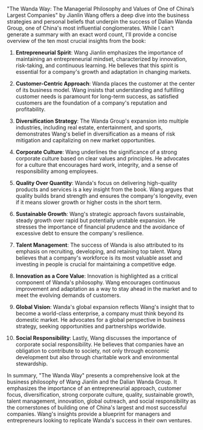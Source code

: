"The Wanda Way: The Managerial Philosophy and Values of One of China’s Largest Companies" by Jianlin Wang offers a deep dive into the business strategies and personal beliefs that underpin the success of Dalian Wanda Group, one of China's most influential conglomerates. While I can't generate a summary with an exact word count, I'll provide a concise overview of the ten most crucial insights from the book:

1. **Entrepreneurial Spirit**: Wang Jianlin emphasizes the importance of maintaining an entrepreneurial mindset, characterized by innovation, risk-taking, and continuous learning. He believes that this spirit is essential for a company's growth and adaptation in changing markets.

2. **Customer-Centric Approach**: Wanda places the customer at the center of its business model. Wang insists that understanding and fulfilling customer needs is paramount for long-term success, as satisfied customers are the foundation of a company's reputation and profitability.

3. **Diversification Strategy**: The Wanda Group's expansion into multiple industries, including real estate, entertainment, and sports, demonstrates Wang's belief in diversification as a means of risk mitigation and capitalizing on new market opportunities.

4. **Corporate Culture**: Wang underlines the significance of a strong corporate culture based on clear values and principles. He advocates for a culture that encourages hard work, integrity, and a sense of responsibility among employees.

5. **Quality Over Quantity**: Wanda's focus on delivering high-quality products and services is a key insight from the book. Wang argues that quality builds brand strength and ensures the company's longevity, even if it means slower growth or higher costs in the short term.

6. **Sustainable Growth**: Wang's strategic approach favors sustainable, steady growth over rapid but potentially unstable expansion. He stresses the importance of financial prudence and the avoidance of excessive debt to ensure the company's resilience.

7. **Talent Management**: The success of Wanda is also attributed to its emphasis on recruiting, developing, and retaining top talent. Wang believes that a company's workforce is its most valuable asset and investing in people is crucial for maintaining a competitive edge.

8. **Innovation as a Core Value**: Innovation is highlighted as a critical component of Wanda's philosophy. Wang encourages continuous improvement and adaptation as a way to stay ahead in the market and to meet the evolving demands of customers.

9. **Global Vision**: Wanda's global expansion reflects Wang's insight that to become a world-class enterprise, a company must think beyond its domestic market. He advocates for a global perspective in business strategy, seeking opportunities and partnerships worldwide.

10. **Social Responsibility**: Lastly, Wang discusses the importance of corporate social responsibility. He believes that companies have an obligation to contribute to society, not only through economic development but also through charitable work and environmental stewardship.

In summary, "The Wanda Way" presents a comprehensive look at the business philosophy of Wang Jianlin and the Dalian Wanda Group. It emphasizes the importance of an entrepreneurial approach, customer focus, diversification, strong corporate culture, quality, sustainable growth, talent management, innovation, global outreach, and social responsibility as the cornerstones of building one of China's largest and most successful companies. Wang's insights provide a blueprint for managers and entrepreneurs looking to replicate Wanda's success in their own ventures.